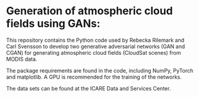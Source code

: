 # Generation of atmospheric cloud fields using GANs:

This repository contains the Python code used by Rebecka Rilemark and Carl Svensson to develop two generative adversarial networks (GAN and CGAN) for generating atmospheric cloud fields (CloudSat scenes) from MODIS data.

The package requirements are found in the code, including NumPy, PyTorch and matplotlib. A GPU is recommended for the training of the networks. 

The data sets can be found at the ICARE Data and Services Center. 
